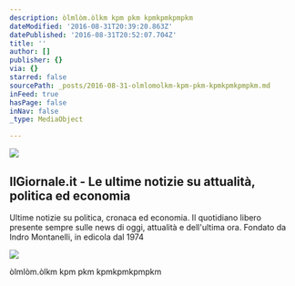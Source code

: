 ```yaml
---
description: òlmlòm.òlkm kpm pkm kpmkpmkpmpkm
dateModified: '2016-08-31T20:39:20.863Z'
datePublished: '2016-08-31T20:52:07.704Z'
title: ''
author: []
publisher: {}
via: {}
starred: false
sourcePath: _posts/2016-08-31-olmlomolkm-kpm-pkm-kpmkpmkpmpkm.md
inFeed: true
hasPage: false
inNav: false
_type: MediaObject

---
```

![](https://the-grid-user-content.s3-us-west-2.amazonaws.com/8b7c1923-2da2-4030-887b-e5ba91b115d9.jpg)

<article style=""><h1>IlGiornale.it - Le ultime notizie su attualità, politica ed economia</h1><p>Ultime notizie su politica, cronaca ed economia. Il quotidiano libero presente sempre sulle news di oggi, attualità e dell'ultima ora. Fondato da Indro Montanelli, in edicola dal 1974</p><img src="http://www.ilgiornale.it/sites/default/files/styles/home_apertura/public/foto/2016/06/07/1465290263-eu-flags-spotlight.jpg" /></article>

òlmlòm.òlkm kpm pkm kpmkpmkpmpkm